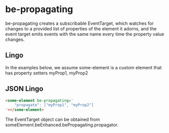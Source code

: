 # be-propagating

be-propagating creates a subscribable EventTarget, which watches for changes to a provided list of properties of the element it adorns, and the event target emits events with the same name every time the property value changes.

## Lingo

In the examples below, we assume some-element is a custom element that has property setters myProp1, myProp2

## JSON Lingo

```html
<some-element be-propagating='
    "propagate": ["myProp1", "myProp2"]
'></some-element>
```

<!--
## Hemingway Lingo

```html
<some-element be-propagating='

'></some-element>
```
-->



The EventTarget object can be obtained from someElement.beEnhanced.bePropagating.propagator.

